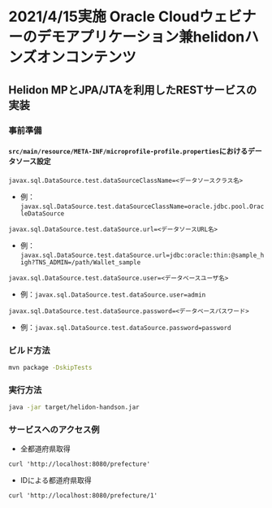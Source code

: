 # 2021/4/15実施 Oracle Cloudウェビナーのデモアプリケーション兼helidonハンズオンコンテンツ

## Helidon MPとJPA/JTAを利用したRESTサービスの実装

### 事前準備

#### `src/main/resource/META-INF/microprofile-profile.properties`におけるデータソース設定

```
javax.sql.DataSource.test.dataSourceClassName=<データソースクラス名>
```

* 例：`javax.sql.DataSource.test.dataSourceClassName=oracle.jdbc.pool.OracleDataSource`

```
javax.sql.DataSource.test.dataSource.url=<データソースURL名>
```

* 例：`javax.sql.DataSource.test.dataSource.url=jdbc:oracle:thin:@sample_high?TNS_ADMIN=/path/Wallet_sample`

```
javax.sql.DataSource.test.dataSource.user=<データベースユーザ名>
```
* 例：`javax.sql.DataSource.test.dataSource.user=admin`

```
javax.sql.DataSource.test.dataSource.password=<データベースパスワード>
```

* 例：`javax.sql.DataSource.test.dataSource.password=password`

### ビルド方法

```sh
mvn package -DskipTests
```

### 実行方法

```sh
java -jar target/helidon-handson.jar 
```

### サービスへのアクセス例

* 全都道府県取得
```
curl 'http://localhost:8080/prefecture'
```

* IDによる都道府県取得
```
curl 'http://localhost:8080/prefecture/1'
```